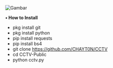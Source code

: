 ![Gambar](https://github.com/CHAYT0N/CCTV/blob/main/Screenshot_2021-06-17-23-01-55-39.png)

<strong> • How to Install </strong>

- pkg install git
- pkg install python
- pip install requests
- pip install bs4
- git clone https://github.com/CHAYT0N/CCTV
- cd CCTV-Public
- python cctv.py
